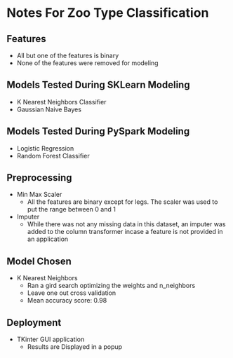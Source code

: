 # Notes For Zoo Type Classification

## Features
* All but one of the features is binary
* None of the features were removed for modeling

## Models Tested During SKLearn Modeling
* K Nearest Neighbors Classifier
* Gaussian Naive Bayes

## Models Tested During PySpark Modeling
* Logistic Regression
* Random Forest Classifier

## Preprocessing
* Min Max Scaler
    - All the features are binary except for legs. The scaler was used to put the range between 0 and 1
* Imputer
    - While there was not any missing data in this dataset, an imputer was added to the column transformer incase a feature is not provided in an application

## Model Chosen
* K Nearest Neighbors
    - Ran a gird search optimizing the weights and n_neighbors
    - Leave one out cross validation
    - Mean accuracy score: 0.98


## Deployment
* TKinter GUI application
    - Results are Displayed in a popup
